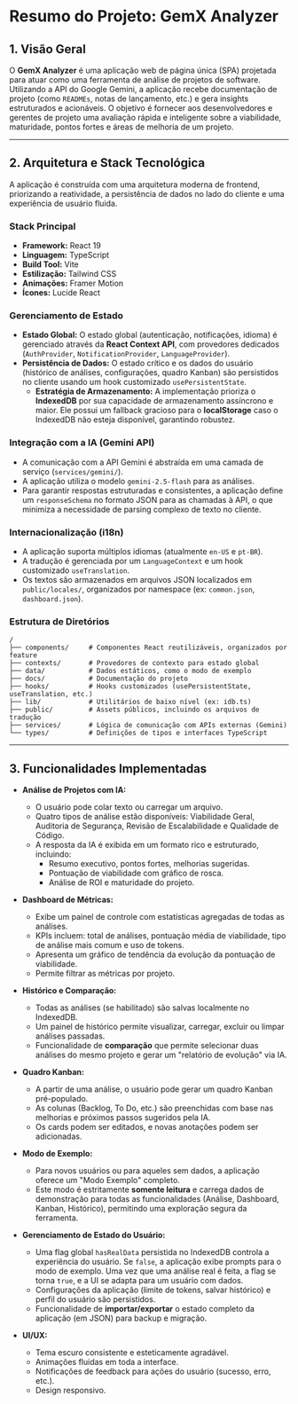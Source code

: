 # Resumo do Projeto: GemX Analyzer

## 1. Visão Geral

O **GemX Analyzer** é uma aplicação web de página única (SPA) projetada para atuar como uma ferramenta de análise de projetos de software. Utilizando a API do Google Gemini, a aplicação recebe documentação de projeto (como `READMEs`, notas de lançamento, etc.) e gera insights estruturados e acionáveis. O objetivo é fornecer aos desenvolvedores e gerentes de projeto uma avaliação rápida e inteligente sobre a viabilidade, maturidade, pontos fortes e áreas de melhoria de um projeto.

---

## 2. Arquitetura e Stack Tecnológica

A aplicação é construída com uma arquitetura moderna de frontend, priorizando a reatividade, a persistência de dados no lado do cliente e uma experiência de usuário fluida.

### Stack Principal
- **Framework:** React 19
- **Linguagem:** TypeScript
- **Build Tool:** Vite
- **Estilização:** Tailwind CSS
- **Animações:** Framer Motion
- **Ícones:** Lucide React

### Gerenciamento de Estado
- **Estado Global:** O estado global (autenticação, notificações, idioma) é gerenciado através da **React Context API**, com provedores dedicados (`AuthProvider`, `NotificationProvider`, `LanguageProvider`).
- **Persistência de Dados:** O estado crítico e os dados do usuário (histórico de análises, configurações, quadro Kanban) são persistidos no cliente usando um hook customizado `usePersistentState`.
  - **Estratégia de Armazenamento:** A implementação prioriza o **IndexedDB** por sua capacidade de armazenamento assíncrono e maior. Ele possui um fallback gracioso para o **localStorage** caso o IndexedDB não esteja disponível, garantindo robustez.

### Integração com a IA (Gemini API)
- A comunicação com a API Gemini é abstraída em uma camada de serviço (`services/gemini/`).
- A aplicação utiliza o modelo `gemini-2.5-flash` para as análises.
- Para garantir respostas estruturadas e consistentes, a aplicação define um `responseSchema` no formato JSON para as chamadas à API, o que minimiza a necessidade de parsing complexo de texto no cliente.

### Internacionalização (i18n)
- A aplicação suporta múltiplos idiomas (atualmente `en-US` e `pt-BR`).
- A tradução é gerenciada por um `LanguageContext` e um hook customizado `useTranslation`.
- Os textos são armazenados em arquivos JSON localizados em `public/locales/`, organizados por namespace (ex: `common.json`, `dashboard.json`).

### Estrutura de Diretórios
```
/
├── components/     # Componentes React reutilizáveis, organizados por feature
├── contexts/       # Provedores de contexto para estado global
├── data/           # Dados estáticos, como o modo de exemplo
├── docs/           # Documentação do projeto
├── hooks/          # Hooks customizados (usePersistentState, useTranslation, etc.)
├── lib/            # Utilitários de baixo nível (ex: idb.ts)
├── public/         # Assets públicos, incluindo os arquivos de tradução
├── services/       # Lógica de comunicação com APIs externas (Gemini)
└── types/          # Definições de tipos e interfaces TypeScript
```

---

## 3. Funcionalidades Implementadas

- **Análise de Projetos com IA:**
  - O usuário pode colar texto ou carregar um arquivo.
  - Quatro tipos de análise estão disponíveis: Viabilidade Geral, Auditoria de Segurança, Revisão de Escalabilidade e Qualidade de Código.
  - A resposta da IA é exibida em um formato rico e estruturado, incluindo:
    - Resumo executivo, pontos fortes, melhorias sugeridas.
    - Pontuação de viabilidade com gráfico de rosca.
    - Análise de ROI e maturidade do projeto.

- **Dashboard de Métricas:**
  - Exibe um painel de controle com estatísticas agregadas de todas as análises.
  - KPIs incluem: total de análises, pontuação média de viabilidade, tipo de análise mais comum e uso de tokens.
  - Apresenta um gráfico de tendência da evolução da pontuação de viabilidade.
  - Permite filtrar as métricas por projeto.

- **Histórico e Comparação:**
  - Todas as análises (se habilitado) são salvas localmente no IndexedDB.
  - Um painel de histórico permite visualizar, carregar, excluir ou limpar análises passadas.
  - Funcionalidade de **comparação** que permite selecionar duas análises do mesmo projeto e gerar um "relatório de evolução" via IA.

- **Quadro Kanban:**
  - A partir de uma análise, o usuário pode gerar um quadro Kanban pré-populado.
  - As colunas (Backlog, To Do, etc.) são preenchidas com base nas melhorias e próximos passos sugeridos pela IA.
  - Os cards podem ser editados, e novas anotações podem ser adicionadas.

- **Modo de Exemplo:**
  - Para novos usuários ou para aqueles sem dados, a aplicação oferece um "Modo Exemplo" completo.
  - Este modo é estritamente **somente leitura** e carrega dados de demonstração para todas as funcionalidades (Análise, Dashboard, Kanban, Histórico), permitindo uma exploração segura da ferramenta.

- **Gerenciamento de Estado do Usuário:**
  - Uma flag global `hasRealData` persistida no IndexedDB controla a experiência do usuário. Se `false`, a aplicação exibe prompts para o modo de exemplo. Uma vez que uma análise real é feita, a flag se torna `true`, e a UI se adapta para um usuário com dados.
  - Configurações da aplicação (limite de tokens, salvar histórico) e perfil do usuário são persistidos.
  - Funcionalidade de **importar/exportar** o estado completo da aplicação (em JSON) para backup e migração.

- **UI/UX:**
  - Tema escuro consistente e esteticamente agradável.
  - Animações fluidas em toda a interface.
  - Notificações de feedback para ações do usuário (sucesso, erro, etc.).
  - Design responsivo.

